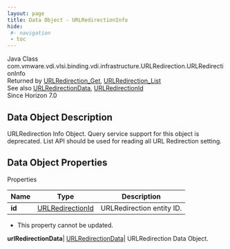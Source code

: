```yaml
---
layout: page
title: Data Object - URLRedirectionInfo
hide:
 #- navigation
 - toc
---
```






Java Class
    com.vmware.vdi.vlsi.binding.vdi.infrastructure.URLRedirection.URLRedirectionInfo  
Returned by
     [URLRedirection_Get](vdi.infrastructure.URLRedirection.md#get), [URLRedirection_List](vdi.infrastructure.URLRedirection.md#list)  
See also
     [URLRedirectionData](vdi.infrastructure.URLRedirection.URLRedirectionData.md), [URLRedirectionId](vdi.entity.URLRedirectionId.md)  
Since 
    Horizon 7.0

## Data Object Description 

URLRedirection Info Object. Query service support for this object is deprecated. List API should be used for reading all URL Redirection setting. 

## Data Object Properties

Properties

Name |  Type |  Description   
---|---|---  
**id**| [URLRedirectionId](vdi.entity.URLRedirectionId.md)|  URLRedirection entity ID.   


* This property cannot be updated.

  
**urlRedirectionData**| [URLRedirectionData](vdi.infrastructure.URLRedirection.URLRedirectionData.md)|  URLRedirection Data Object.   
  
  
  
 
  
  


